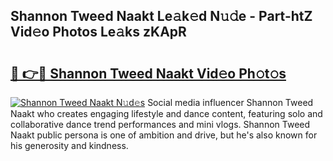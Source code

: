## Shannon Tweed Naakt Le𝚊k𝚎d N𝚞𝚍e - Part-htZ Vid𝚎o Photos Le𝚊ks zKApR

# <h2><a href="http://fb0f5c.evod.top/?m=Shannon+Tweed+Naakt">🔗 👉🔴 Shannon Tweed Naakt Vid𝚎o Ph𝚘t𝚘s</a></h2>

[![Shannon Tweed Naakt N𝚞d𝚎s](https://i.imgur.com/8V9OHl7.gif)](http://fb0f5c.evod.top/?m=Shannon+Tweed+Naakt)
Social media influencer Shannon Tweed Naakt who creates engaging lifestyle and dance content, featuring solo and collaborative dance trend performances and mini vlogs. Shannon Tweed Naakt public persona is one of ambition and drive, but he's also known for his generosity and kindness. 
